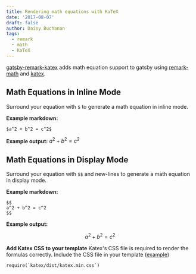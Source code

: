 ```yaml
---
title: Rendering math equations with KaTeX
date: '2017-08-07'
draft: false
author: Daisy Buchanan
tags:
  - remark
  - math
  - KaTeX
---
```

[gatsby-remark-katex][1] adds math equation support to gatsby using
[remark-math][2] and [katex][3].

## Math Equations in Inline Mode

Surround your equation with `$` to generate a math equation in inline mode.

**Example markdown:**

```
$a^2 + b^2 = c^2$
```

**Example output:** $a^2 + b^2 = c^2$

## Math Equations in Display Mode

Surround your equation with `$$` and new-lines to generate a math equation in
display mode.

**Example markdown:**

```
$$
a^2 + b^2 = c^2
$$
```

**Example output:**

$$
a^2 + b^2 = c^2
$$

**Add Katex CSS to your template** Katex's CSS file is required to render the
formulas correctly. Include the CSS file in your template ([example][4])

```
require(`katex/dist/katex.min.css`)
```

[1]: https://www.gatsbyjs.com/plugins/gatsby-remark-katex/
[2]: https://github.com/Rokt33r/remark-math
[3]: https://github.com/Khan/KaTeX
[4]: https://github.com/gatsbyjs/gatsby/blob/master/examples/using-remark/src/templates/template-blog-post.js
